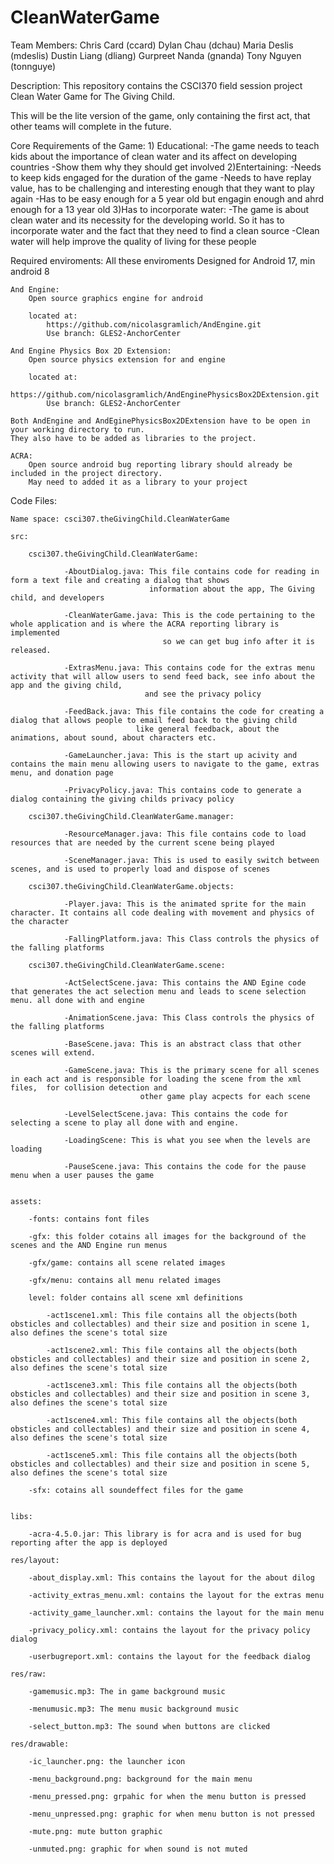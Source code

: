 CleanWaterGame
==============
Team Members:
Chris Card (ccard)
Dylan Chau (dchau)
Maria Deslis (mdeslis)
Dustin Liang (dliang)
Gurpreet Nanda (gnanda)
Tony Nguyen (tonnguye)

Description:
This repository contains the CSCI370 field session project Clean Water Game for The Giving Child.

This will be the lite version of the game, only containing the first act, that other teams will complete in the future.


Core Requirements of the Game:
	1) Educational:
			-The game needs to teach kids about the importance of clean water and its affect on developing countries
			-Show them why they should get involved
	2)Entertaining:
			-Needs to keep kids engaged for the duration of the game
			-Needs to have replay value, has to be challenging and interesting enough that they want to play again
			-Has to be easy enough for a 5 year old but engagin enough and ahrd enough for a 13 year old
	3)Has to incorporate water:
			-The game is about clean water and its necessity for the developing world. So it has to incorporate
			 water and the fact that they need to find a clean source
			 -Clean water will help improve the quality of living for these people


Required enviroments:
	All these enviroments 
	Designed for Android 17, min android 8

	And Engine:
		Open source graphics engine for android

		located at:
			https://github.com/nicolasgramlich/AndEngine.git
			Use branch: GLES2-AnchorCenter

	And Engine Physics Box 2D Extension:
		Open source physics extension for and engine

		located at:
			https://github.com/nicolasgramlich/AndEnginePhysicsBox2DExtension.git
			Use branch: GLES2-AnchorCenter

	Both AndEngine and AndEginePhysicsBox2DExtension have to be open in your working directory to run.
	They also have to be added as libraries to the project.

	ACRA:
		Open source android bug reporting library should already be included in the project directory.
		May need to added it as a library to your project


Code Files:
	
	Name space: csci307.theGivingChild.CleanWaterGame

	src:

		csci307.theGivingChild.CleanWaterGame:
	
				-AboutDialog.java: This file contains code for reading in form a text file and creating a dialog that shows
								   information about the app, The Giving child, and developers
	
				-CleanWaterGame.java: This is the code pertaining to the whole application and is where the ACRA reporting library is implemented
									  so we can get bug info after it is released.
	
				-ExtrasMenu.java: This contains code for the extras menu activity that will allow users to send feed back, see info about the app and the giving child,
								  and see the privacy policy
	
				-FeedBack.java: This file contains the code for creating a dialog that allows people to email feed back to the giving child
								like general feedback, about the animations, about sound, about characters etc.
	
				-GameLauncher.java: This is the start up acivity and contains the main menu allowing users to navigate to the game, extras menu, and donation page
	
				-PrivacyPolicy.java: This contains code to generate a dialog containing the giving childs privacy policy
	
		csci307.theGivingChild.CleanWaterGame.manager:
	
				-ResourceManager.java: This file contains code to load resources that are needed by the current scene being played
	
				-SceneManager.java: This is used to easily switch between scenes, and is used to properly load and dispose of scenes
	
		csci307.theGivingChild.CleanWaterGame.objects:
	
				-Player.java: This is the animated sprite for the main character. It contains all code dealing with movement and physics of the character

				-FallingPlatform.java: This Class controls the physics of the falling platforms
	
		csci307.theGivingChild.CleanWaterGame.scene:
	
				-ActSelectScene.java: This contains the AND Egine code that generates the act selection menu and leads to scene selection menu. all done with and engine

				-AnimationScene.java: This Class controls the physics of the falling platforms
	
				-BaseScene.java: This is an abstract class that other scenes will extend.
	
				-GameScene.java: This is the primary scene for all scenes in each act and is responsible for loading the scene from the xml files,  for collision detection and
								 other game play acpects for each scene
	
				-LevelSelectScene.java: This contains the code for selecting a scene to play all done with and engine.

				-LoadingScene: This is what you see when the levels are loading
	
				-PauseScene.java: This contains the code for the pause menu when a user pauses the game
	

	assets:

		-fonts: contains font files

		-gfx: this folder cotains all images for the background of the scenes and the AND Engine run menus

		-gfx/game: contains all scene related images

		-gfx/menu: contains all menu related images

		level: folder contains all scene xml definitions

			-act1scene1.xml: This file contains all the objects(both obsticles and collectables) and their size and position in scene 1, also defines the scene's total size

			-act1scene2.xml: This file contains all the objects(both obsticles and collectables) and their size and position in scene 2, also defines the scene's total size

			-act1scene3.xml: This file contains all the objects(both obsticles and collectables) and their size and position in scene 3, also defines the scene's total size

			-act1scene4.xml: This file contains all the objects(both obsticles and collectables) and their size and position in scene 4, also defines the scene's total size

			-act1scene5.xml: This file contains all the objects(both obsticles and collectables) and their size and position in scene 5, also defines the scene's total size

		-sfx: cotains all soundeffect files for the game


	libs:

		-acra-4.5.0.jar: This library is for acra and is used for bug reporting after the app is deployed

	res/layout:

		-about_display.xml: This contains the layout for the about dilog

		-activity_extras_menu.xml: contains the layout for the extras menu

		-activity_game_launcher.xml: contains the layout for the main menu

		-privacy_policy.xml: contains the layout for the privacy policy dialog

		-userbugreport.xml: contains the layout for the feedback dialog

	res/raw:

		-gamemusic.mp3: The in game background music

		-menumusic.mp3: The menu music background music

		-select_button.mp3: The sound when buttons are clicked

	res/drawable:

		-ic_launcher.png: the launcher icon

		-menu_background.png: background for the main menu

		-menu_pressed.png: grpahic for when the menu button is pressed

		-menu_unpressed.png: graphic for when menu button is not pressed

		-mute.png: mute button graphic

		-unmuted.png: graphic for when sound is not muted